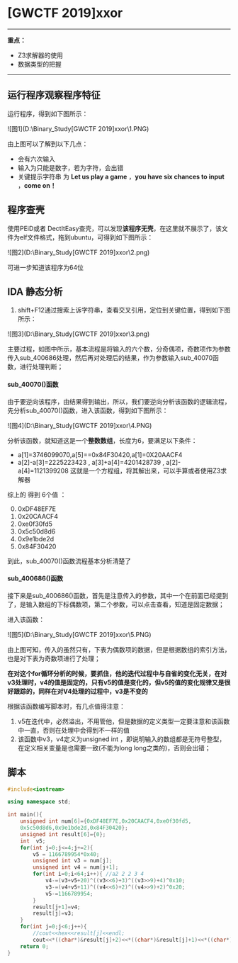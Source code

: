 # [GWCTF 2019]xxor

---

**重点：**

- Z3求解器的使用
- 数据类型的把握

---

## 运行程序观察程序特征

运行程序，得到如下图所示：

![图1](D:\Binary_Study\[GWCTF 2019]xxor\1.PNG)

由上图可以了解到以下几点：

- 会有六次输入
- 输入为只能是数字，若为字符，会出错
- 关键提示字符串 为 **Let us play a game** ，**you have six chances to input** ，**come on！**



## 程序查壳

使用PEiD或者 DectItEasy查壳，可以发现**该程序无壳**，在这里就不展示了，该文件为elf文件格式，拖到ubuntu，可得到如下图所示：

![图2](D:\Binary_Study\[GWCTF 2019]xxor\2.png)

可进一步知道该程序为64位



## IDA 静态分析

1. shift+F12通过搜索上诉字符串，查看交叉引用，定位到关键位置，得到如下图所示：

![图3](D:\Binary_Study\[GWCTF 2019]xxor\3.png)



主要过程，如图中所示，基本流程是将输入的六个数，分奇偶项，奇数项作为参数传入sub_400686处理，然后再对处理后的结果，作为参数输入sub_40070函数，进行处理判断；

#### sub_40070()函数

由于要逆向该程序，由结果得到输出，所以，我们要逆向分析该函数的逻辑流程，先分析sub_40070()函数，进入该函数，得到如下图所示：

![图4](D:\Binary_Study\[GWCTF 2019]xxor\4.PNG)

分析该函数，就知道这是一个**整数数组**，长度为6，要满足以下条件：

- a[1]=3746099070,a[5]==0x84F30420,a[1]=0X20AACF4
- a[2]-a[3]=2225223423 , a[3]+a[4]=4201428739 , a[2]-a[4]=1121399208 这就是一个方程组，将其解出来，可以手算或者使用Z3求解器

综上的 得到 6个值 ：

0. 0xDF48EF7E
1. 0x20CAACF4
2. 0xe0f30fd5
3. 0x5c50d8d6
4. 0x9e1bde2d	
5. 0x84F30420

到此，sub_40070()函数流程基本分析清楚了

#### sub_400686()函数

接下来是sub_400686()函数，首先是注意传入的参数，其中一个在前面已经提到了，是输入数组的下标偶数项，第二个参数，可以点击查看，知道是固定数据；

进入该函数：

![图5](D:\Binary_Study\[GWCTF 2019]xxor\5.PNG)

由上图可知，传入的虽然只有，下表为偶数项的数据，但是根据数组的索引方法，也是对下表为奇数项进行了处理；

**在对这个for循环分析的时候，要抓住，他的迭代过程中与自省的变化无关，在对v3处理时，v4的值是固定的，只有v5的值是变化的，但v5的值的变化规律又是很好跟踪的，同样在对V4处理的过程中，v3是不变的**

根据该函数编写脚本时，有几点值得注意：

1. v5在迭代中，必然溢出，不用管他，但是数据的定义类型一定要注意和该函数中一直，否则在处理中会得到不一样的值
2. 该函数中v3，v4定义为unsigned int ，即说明输入的数组都是无符号整型，在定义相关变量是也需要一致(不能为long long之类的)，否则会出错；



## 脚本

```c++
#include<iostream>

using namespace std;

int main(){
	unsigned int num[6]={0xDF48EF7E,0x20CAACF4,0xe0f30fd5,
	0x5c50d8d6,0x9e1bde2d,0x84F30420};
	unsigned int result[6]={0};
	int  v5;
	for(int j=0;j<=4;j+=2){
		v5 = 1166789954*0x40;
		unsigned int v3 = num[j];
		unsigned int v4 = num[j+1];
		for(int i=0;i<64;i++){ //a2 2 2 3 4 
			v4-=(v3+v5+20)^((v3<<6)+3)^((v3>>9)+4)^0x10;
			v3-=(v4+v5+11)^((v4<<6)+2)^((v4>>9)+2)^0x20;
			v5-=1166789954;			
		}
		result[j+1]=v4;
		result[j]=v3;
	}
	for(int j=0;j<6;j++){
		//cout<<hex<<result[j]<<endl;	
		cout<<*((char*)&result[j]+2)<<*((char*)&result[j]+1)<<*((char*)&result[j]);	}
	return 0;
}
```

